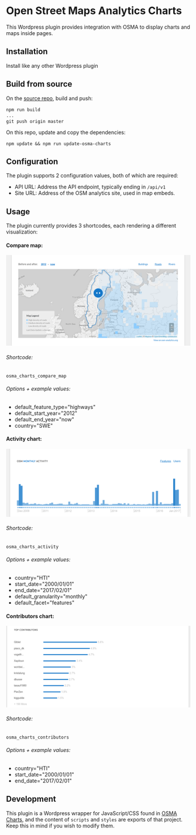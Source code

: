 # Open Street Maps Analytics Charts

This Wordpress plugin provides integration with OSMA to display charts and maps inside pages.

## Installation

Install like any other Wordpress plugin

## Build from source

On the <a href="https://github.com/Vizzuality/wp-osma-charts">source repo</a>, build and push:
```
npm run build
...
git push origin master
```

On this repo, update and copy the dependencies:
```
npm update && npm run update-osma-charts
```

## Configuration

The plugin supports 2 configuration values, both of which are required:
- API URL: Address the API endpoint, typically ending in `/api/v1`
- Site URL: Address of the OSM analytics site, used in map embeds.


## Usage

The plugin currently provides 3 shortcodes, each rendering a different visualization:

#### Compare map:
![Compare map](https://github.com/GFDRR/opendri-website/blob/master/wp-content/plugins/osma-charts/samples/map.png?raw=true '')

###### Shortcode:
`osma_charts_compare_map`

###### Options + example values:
- default_feature_type="highways"
- default_start_year="2012"
- default_end_year="now"
- country="SWE"

#### Activity chart:
![Activity chart](https://github.com/GFDRR/opendri-website/blob/master/wp-content/plugins/osma-charts/samples/activity.png?raw=true "Compare map")

###### Shortcode:
`osma_charts_activity`

###### Options + example values:
- country="HTI"
- start_date="2000/01/01"
- end_date="2017/02/01"
- default_granularity="monthly"
- default_facet="features"

#### Contributors chart:
![Contributors chart](https://github.com/GFDRR/opendri-website/blob/master/wp-content/plugins/osma-charts/samples/contributors.png?raw=true "Compare map")

###### Shortcode:
`osma_charts_contributors`

###### Options + example values:
- country="HTI"
- start_date="2000/01/01"
- end_date="2017/02/01"

## Development

This plugin is a Wordpress wrapper for JavaScript/CSS found in [OSMA Charts](https://github.com/Vizzuality/osma-charts), and the content of `scripts` and `styles` are exports of that project.
Keep this in mind if you wish to modify them.
